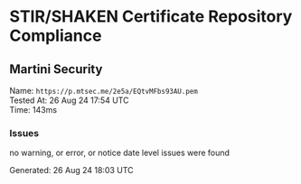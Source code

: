 # STIR/SHAKEN Certificate Repository Compliance

## Martini Security

Name: `https://p.mtsec.me/2e5a/EQtvMFbs93AU.pem`\
Tested At: 26 Aug 24 17:54 UTC\
Time: 143ms

### Issues

no warning, or error, or notice date level issues were found

Generated: 26 Aug 24 18:03 UTC